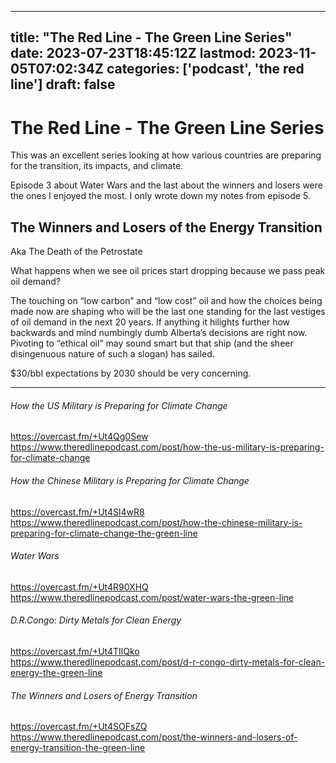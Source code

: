 
---
title: "The Red Line - The Green Line Series"
date: 2023-07-23T18:45:12Z
lastmod: 2023-11-05T07:02:34Z
categories: ['podcast', 'the red line']
draft: false
---


# The Red Line - The Green Line Series

This was an excellent series looking at how various countries are preparing for the transition, its impacts, and climate.

Episode 3 about Water Wars and the last about the winners and losers were the ones I enjoyed the most. I only wrote down my notes from episode 5.

## The Winners and Losers of the Energy Transition
Aka The Death of the Petrostate

What happens when we see oil prices start dropping because we pass peak oil demand?

The touching on “low carbon” and “low cost” oil and how the choices being made now are shaping who will be the last one standing for the last vestiges of oil demand in the next 20 years. If anything it hilights further how backwards and mind numbingly dumb Alberta’s decisions are right now. Pivoting to “ethical oil” may sound smart but that ship (and the sheer disingenuous nature of such a slogan) has sailed.

$30/bbl expectations by 2030 should be very concerning.

---

###### How the US Military is Preparing for Climate Change 

https://overcast.fm/+Ut4Qg0Sew  
https://www.theredlinepodcast.com/post/how-the-us-military-is-preparing-for-climate-change

###### How the Chinese Military is Preparing for Climate Change

https://overcast.fm/+Ut4Sl4wR8  
https://www.theredlinepodcast.com/post/how-the-chinese-military-is-preparing-for-climate-change-the-green-line

###### Water Wars 

https://overcast.fm/+Ut4R90XHQ  
https://www.theredlinepodcast.com/post/water-wars-the-green-line

###### D.R.Congo: Dirty Metals for Clean Energy

https://overcast.fm/+Ut4TIlQko  
https://www.theredlinepodcast.com/post/d-r-congo-dirty-metals-for-clean-energy-the-green-line

###### The Winners and Losers of Energy Transition

https://overcast.fm/+Ut4SOFsZQ  
https://www.theredlinepodcast.com/post/the-winners-and-losers-of-energy-transition-the-green-line

<!-- #public  #podcast #the red line# -->

<!-- {BearID:9C490746-CF34-435F-8D32-DA3C0841A90B} -->
